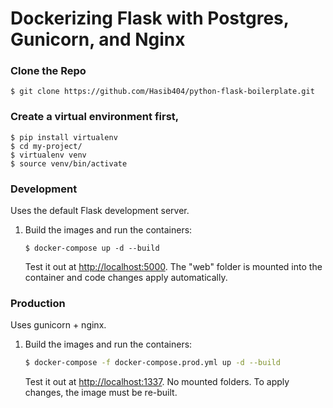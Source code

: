# Dockerizing Flask with Postgres, Gunicorn, and Nginx

### Clone the Repo



    $ git clone https://github.com/Hasib404/python-flask-boilerplate.git


### Create a virtual environment first,



    $ pip install virtualenv
    $ cd my-project/
    $ virtualenv venv
    $ source venv/bin/activate

### Development

Uses the default Flask development server.

1. Build the images and run the containers:

    ```
    $ docker-compose up -d --build
    ```

    Test it out at [http://localhost:5000](http://localhost:5000). The "web" folder is mounted into the container and code changes apply automatically.

### Production

Uses gunicorn + nginx.

1. Build the images and run the containers:

    ```sh
    $ docker-compose -f docker-compose.prod.yml up -d --build
    ```

    Test it out at [http://localhost:1337](http://localhost:1337). No mounted folders. To apply changes, the image must be re-built.
